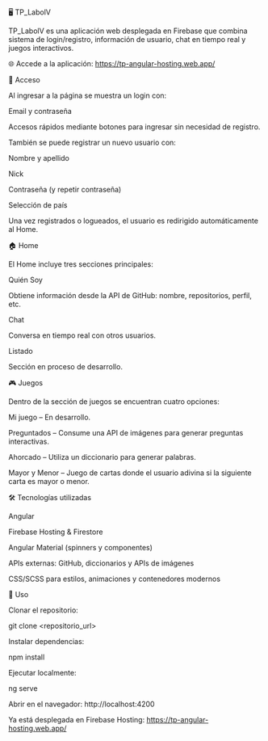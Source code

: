 🖥️ TP_LabolV

TP_LabolV es una aplicación web desplegada en Firebase que combina sistema de login/registro, información de usuario, chat en tiempo real y juegos interactivos.

🌐 Accede a la aplicación: https://tp-angular-hosting.web.app/

🔑 Acceso

Al ingresar a la página se muestra un login con:

Email y contraseña

Accesos rápidos mediante botones para ingresar sin necesidad de registro.

También se puede registrar un nuevo usuario con:

Nombre y apellido

Nick

Contraseña (y repetir contraseña)

Selección de país

Una vez registrados o logueados, el usuario es redirigido automáticamente al Home.

🏠 Home

El Home incluye tres secciones principales:

Quién Soy

Obtiene información desde la API de GitHub: nombre, repositorios, perfil, etc.

Chat

Conversa en tiempo real con otros usuarios.

Listado

Sección en proceso de desarrollo.

🎮 Juegos

Dentro de la sección de juegos se encuentran cuatro opciones:

Mi juego – En desarrollo.

Preguntados – Consume una API de imágenes para generar preguntas interactivas.

Ahorcado – Utiliza un diccionario para generar palabras.

Mayor y Menor – Juego de cartas donde el usuario adivina si la siguiente carta es mayor o menor.

🛠️ Tecnologías utilizadas

Angular

Firebase Hosting & Firestore

Angular Material (spinners y componentes)

APIs externas: GitHub, diccionarios y APIs de imágenes

CSS/SCSS para estilos, animaciones y contenedores modernos

🚀 Uso

Clonar el repositorio:

git clone <repositorio_url>


Instalar dependencias:

npm install


Ejecutar localmente:

ng serve


Abrir en el navegador: http://localhost:4200

Ya está desplegada en Firebase Hosting: https://tp-angular-hosting.web.app/